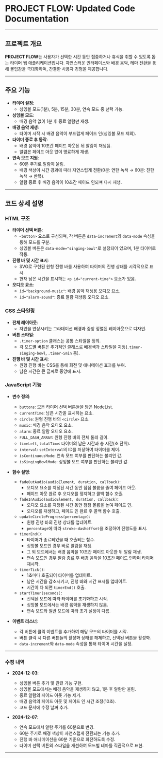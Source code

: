 # **PROJECT FLOW: Updated Code Documentation**

---

## **프로젝트 개요**

**PROJECT FLOW**는 사용자가 선택한 시간 동안 집중하거나 휴식을 취할 수 있도록 돕는 타이머 웹 애플리케이션입니다. 자연스러운 인터페이스와 배경 음악, 테마 전환을 통해 몰입감을 극대화하며, 간결한 사용자 경험을 제공합니다.

---

## **주요 기능**

- **타이머 설정**:
  - 싱잉볼 모드(1분), 5분, 15분, 30분, 연속 모드 중 선택 가능.
- **싱잉볼 모드**:
  - 배경 음악 없이 1분 후 종료 알람만 재생.
- **배경 음악 재생**:
  - 타이머 시작 시 배경 음악이 부드럽게 페이드 인(싱잉볼 모드 제외).
- **타이머 종료 후 동작**:
  - 배경 음악이 10초간 페이드 아웃된 뒤 알람이 재생됨.
  - 알람은 페이드 아웃 없이 명료하게 재생.
- **연속 모드 지원**:
  - 60분 주기로 알람이 울림.
  - 배경 색상이 시간 경과에 따라 자연스럽게 전환(0분: 연한 녹색 → 60분: 진한 녹색 → 반복).
  - 알람 종료 후 배경 음악이 10초간 페이드 인되며 다시 재생.

---

## **코드 상세 설명**

### **HTML 구조**

- **타이머 선택 버튼**:
  - `<button>` 요소로 구성되며, 각 버튼은 `data-increment`와 `data-mode` 속성을 통해 모드를 구분.
  - 싱잉볼 버튼은 `data-mode="singing-bowl"`로 설정되어 있으며, 1분 타이머로 작동.
- **진행 바 및 시간 표시**:
  - SVG로 구현된 원형 진행 바를 사용하여 타이머의 진행 상태를 시각적으로 표시.
  - 현재 남은 시간을 표시하는 `<p id="current-time">` 요소가 있음.
- **오디오 요소**:
  - `id="background-music"`: 배경 음악 재생용 오디오 요소.
  - `id="alarm-sound"`: 종료 알람 재생용 오디오 요소.

### **CSS 스타일링**

- **전체 레이아웃**:
  - 자연을 연상시키는 그라데이션 배경과 중앙 정렬된 레이아웃으로 디자인.
- **버튼 스타일**:
  - `.timer-option` 클래스는 공통 스타일을 정의.
  - 각 모드별 버튼은 추가적인 클래스로 배경색과 스타일을 지정(`.timer-singing-bowl`, `.timer-5min` 등).
- **진행 바 및 시간 표시**:
  - 원형 진행 바는 CSS를 통해 회전 및 애니메이션 효과를 부여.
  - 남은 시간은 큰 글씨로 중앙에 표시.

### **JavaScript 기능**

- **변수 정의**:
  - `buttons`: 모든 타이머 선택 버튼들을 담은 NodeList.
  - `currentTime`: 남은 시간을 표시하는 요소.
  - `circle`: 원형 진행 바의 `<circle>` 요소.
  - `music`: 배경 음악 오디오 요소.
  - `alarm`: 종료 알람 오디오 요소.
  - `FULL_DASH_ARRAY`: 원형 진행 바의 전체 둘레 길이.
  - `timeLeft`, `totalTime`: 타이머의 남은 시간과 총 시간(초 단위).
  - `interval`: `setInterval`의 ID를 저장하여 타이머를 제어.
  - `isContinuousMode`: 연속 모드 여부를 판단하는 불리언 값.
  - `isSingingBowlMode`: 싱잉볼 모드 여부를 판단하는 불리언 값.

- **함수 설명**:
  - `fadeOutAudio(audioElement, duration, callback)`:
    - 오디오 요소를 지정된 시간 동안 점점 볼륨을 줄여 페이드 아웃.
    - 페이드 아웃 완료 후 오디오를 정지하고 콜백 함수 호출.
  - `fadeInAudio(audioElement, duration, callback)`:
    - 오디오 요소를 지정된 시간 동안 점점 볼륨을 높여 페이드 인.
    - 오디오를 재생하고, 페이드 인 완료 후 콜백 함수 호출.
  - `updateCircleProgress(percentage)`:
    - 원형 진행 바의 진행 상태를 업데이트.
    - `percentage`에 따라 `stroke-dashoffset`을 조정하여 진행도를 표시.
  - `timerEnd()`:
    - 타이머가 종료되었을 때 호출되는 함수.
    - 싱잉볼 모드인 경우 바로 알람을 재생.
    - 그 외 모드에서는 배경 음악을 10초간 페이드 아웃한 뒤 알람 재생.
    - 연속 모드인 경우 알람 종료 후 배경 음악을 10초간 페이드 인하며 타이머 재시작.
  - `timerTick()`:
    - 1초마다 호출되어 타이머를 업데이트.
    - 남은 시간을 감소시키고, 진행 바와 시간 표시를 업데이트.
    - 시간이 다 되면 `timerEnd()` 호출.
  - `startTimer(seconds)`:
    - 선택된 모드에 따라 타이머를 초기화하고 시작.
    - 싱잉볼 모드에서는 배경 음악을 재생하지 않음.
    - 연속 모드와 일반 모드에 따라 초기 설정이 다름.

- **이벤트 리스너**:
  - 각 버튼에 클릭 이벤트를 추가하여 해당 모드의 타이머를 시작.
  - 버튼 클릭 시 다른 버튼들의 활성화 상태를 해제하고, 선택된 버튼을 활성화.
  - `data-increment`와 `data-mode` 속성을 통해 타이머 시간을 설정.

---

### **수정 내역**

- **2024-12-03**:
  - 싱잉볼 버튼 추가 및 관련 기능 구현.
  - 싱잉볼 모드에서는 배경 음악을 재생하지 않고, 1분 후 알람만 울림.
  - 종료 알람의 페이드 아웃 기능 제거.
  - 배경 음악의 페이드 아웃 및 페이드 인 시간 조정(10초).
  - 코드 문서에 수정 날짜 추가.

- **2024-12-07**:
  - 연속 모드에서 알람 주기를 60분으로 변경.
  - 60분 주기로 배경 색상이 자연스럽게 전환되는 기능 추가.
  - 진행 바 애니메이션을 60분 기준으로 회전하도록 수정.
  - 타이머 선택 버튼의 스타일을 개선하여 모드별 테마를 직관적으로 표현.

---
